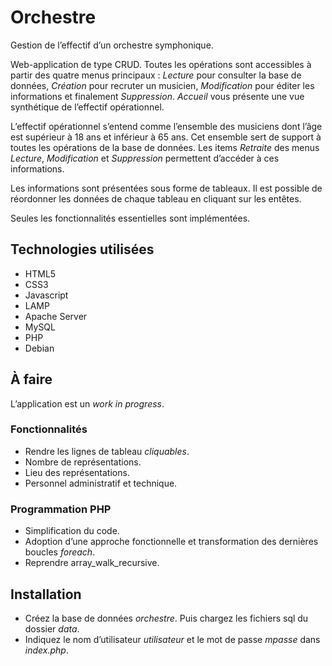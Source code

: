 # Orchestre

Gestion de l’effectif d’un orchestre symphonique.

Web-application de type CRUD. Toutes les opérations sont accessibles à partir des quatre menus principaux : *Lecture* pour consulter la base de données, *Création* pour recruter un musicien, *Modification* pour éditer les informations et finalement *Suppression*. *Accueil* vous présente une vue synthétique de l’effectif opérationnel.

L’effectif opérationnel s’entend comme l’ensemble des musiciens dont l’âge est supérieur à 18 ans et inférieur à 65 ans. Cet ensemble sert de support à toutes les opérations de la base de données. Les items *Retraite* des menus *Lecture*, *Modification* et *Suppression* permettent d’accéder à  ces informations.

Les informations sont présentées sous forme de tableaux. Il est possible de réordonner les données de chaque tableau en cliquant sur les entêtes.

Seules les fonctionnalités essentielles sont implémentées. 

## Technologies utilisées

* HTML5
* CSS3
* Javascript
* LAMP
* Apache Server
* MySQL 
* PHP 
* Debian

## À faire

L’application est un *work in progress*.

### Fonctionnalités
* Rendre les lignes de tableau *cliquables*.
* Nombre de représentations.
* Lieu des représentations.
* Personnel administratif et technique.

### Programmation PHP
* Simplification du code.
* Adoption d’une approche fonctionnelle et transformation des dernières boucles *foreach*.
* Reprendre array_walk_recursive.

## Installation

* Créez la base de données *orchestre*. Puis chargez les fichiers sql du dossier *data*.
* Indiquez le nom d’utilisateur *utilisateur* et le mot de passe *mpasse* dans *index.php*.





